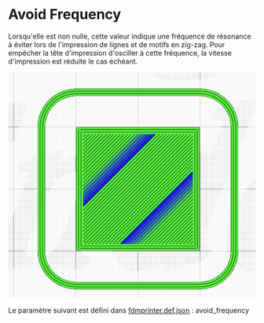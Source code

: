 # Avoid Frequency

Lorsqu'elle est non nulle, cette valeur indique une fréquence de résonance à éviter lors de l'impression de lignes et de motifs en zig-zag. Pour empêcher la tête d'impression d'osciller à cette fréquence, la vitesse d'impression est réduite le cas échéant.

![Speed modification due to Avoid Frequency modification](../../../articles/images-mb/avoid_frequency.jfif)


Le paramètre suivant est défini dans [fdmprinter.def.json](https://github.com/smartavionics/Cura/blob/mb-master/resources/definitions/fdmprinter.def.json) : avoid_frequency